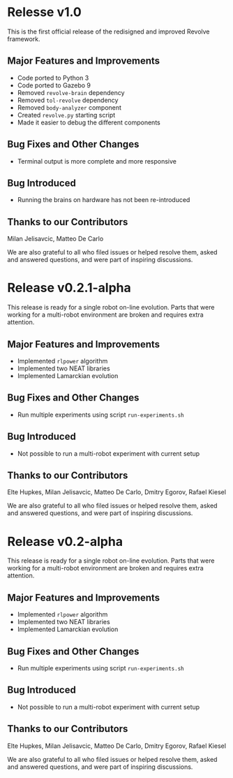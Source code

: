 # Relesse v1.0

This is the first official release of the redisigned and improved Revolve framework.

## Major Features and Improvements
* Code ported to Python 3
* Code ported to Gazebo 9
* Removed `revolve-brain` dependency
* Removed `tol-revolve` dependency
* Removed `body-analyzer` component
* Created `revolve.py` starting script
* Made it easier to debug the different components

## Bug Fixes and Other Changes
* Terminal output is more complete and more responsive

## Bug Introduced
* Running the brains on hardware has not been re-introduced 

## Thanks to our Contributors
Milan Jelisavcic, Matteo De Carlo

We are also grateful to all who filed issues or helped resolve them, asked and
answered questions, and were part of inspiring discussions.

# Release v0.2.1-alpha 

This release is ready for a single robot on-line evolution. Parts that were working
for a multi-robot environment are broken and requires extra attention.

## Major Features and Improvements
* Implemented `rlpower` algorithm
* Implemented two NEAT libraries
* Implemented Lamarckian evolution

## Bug Fixes and Other Changes
* Run multiple experiments using script `run-experiments.sh`

## Bug Introduced
* Not possible to run a multi-robot experiment with current setup

## Thanks to our Contributors
Elte Hupkes, Milan Jelisavcic, Matteo De Carlo, Dmitry Egorov, Rafael Kiesel

We are also grateful to all who filed issues or helped resolve them, asked and
answered questions, and were part of inspiring discussions.

# Release v0.2-alpha 

This release is ready for a single robot on-line evolution. Parts that were working
for a multi-robot environment are broken and requires extra attention.

## Major Features and Improvements
* Implemented `rlpower` algorithm
* Implemented two NEAT libraries
* Implemented Lamarckian evolution

## Bug Fixes and Other Changes
* Run multiple experiments using script `run-experiments.sh`

## Bug Introduced
* Not possible to run a multi-robot experiment with current setup

## Thanks to our Contributors
Elte Hupkes, Milan Jelisavcic, Matteo De Carlo, Dmitry Egorov, Rafael Kiesel

We are also grateful to all who filed issues or helped resolve them, asked and
answered questions, and were part of inspiring discussions.
